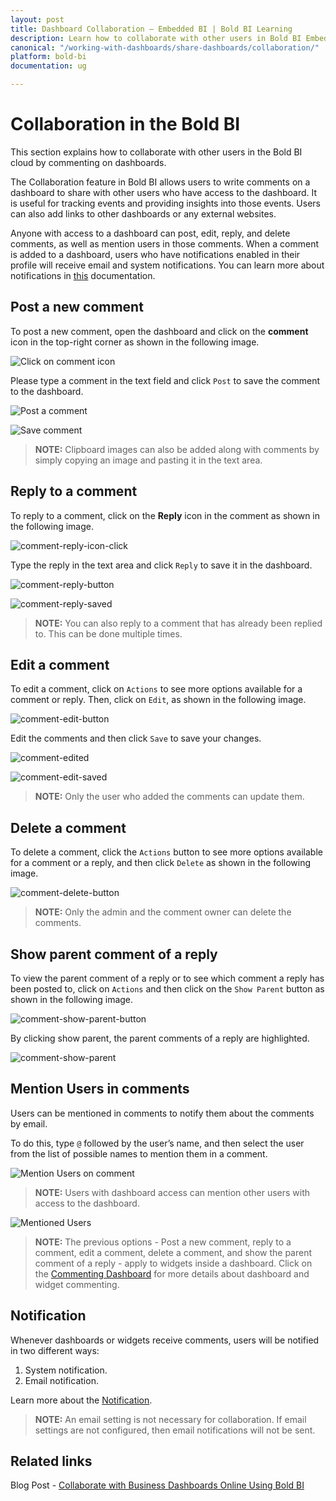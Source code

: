 ```yaml
---
layout: post
title: Dashboard Collaboration – Embedded BI | Bold BI Learning
description: Learn how to collaborate with other users in Bold BI Embedded by commenting on dashboards using various options.
canonical: "/working-with-dashboards/share-dashboards/collaboration/"
platform: bold-bi
documentation: ug

---
```


# Collaboration in the Bold BI

This section explains how to collaborate with other users in the Bold BI cloud by commenting on dashboards.

The Collaboration feature in Bold BI allows users to write comments on a dashboard to share with other users who have access to the dashboard. It is useful for tracking events and providing insights into those events. Users can also add links to other dashboards or any external websites.

Anyone with access to a dashboard can post, edit, reply, and delete comments, as well as mention users in those comments. When a comment is added to a dashboard, users who have notifications enabled in their profile will receive email and system notifications. You can learn more about notifications in [this](/working-with-dashboards/share-dashboards/notifications/) documentation.

## Post a new comment

To post a new comment, open the dashboard and click on the **comment** icon in the top-right corner as shown in the following image.

![Click on comment icon](/static/assets/working-with-dashboards/share-dashboards/images/comment-button.png)

Please type a comment in the text field and click `Post` to save the comment to the dashboard.

![Post a comment](/static/assets/working-with-dashboards/share-dashboards/images/comment-post.png)

![Save comment](/static/assets/working-with-dashboards/share-dashboards/images/comment-saved.png)

> **NOTE:**  Clipboard images can also be added along with comments by simply copying an image and pasting it in the text area.

## Reply to a comment

To reply to a comment, click on the **Reply** icon in the comment as shown in the following image.

![comment-reply-icon-click](/static/assets/working-with-dashboards/share-dashboards/images/comment-reply-icon-click.png)

Type the reply in the text area and click `Reply` to save it in the dashboard.

![comment-reply-button](/static/assets/working-with-dashboards/share-dashboards/images/comment-reply-button.png)

![comment-reply-saved](/static/assets/working-with-dashboards/share-dashboards/images/comment-reply-saved.png)

> **NOTE:**  You can also reply to a comment that has already been replied to. This can be done multiple times.

## Edit a comment

To edit a comment, click on `Actions` to see more options available for a comment or reply. Then, click on `Edit`, as shown in the following image.

![comment-edit-button](/static/assets/working-with-dashboards/share-dashboards/images/comment-edit-button.png)

Edit the comments and then click `Save` to save your changes.

![comment-edited](/static/assets/working-with-dashboards/share-dashboards/images/comment-edited.png)

![comment-edit-saved](/static/assets/working-with-dashboards/share-dashboards/images/comment-edit-saved.png)

> **NOTE:**  Only the user who added the comments can update them.

## Delete a comment

To delete a comment, click the `Actions` button to see more options available for a comment or a reply, and then click `Delete` as shown in the following image.

![comment-delete-button](/static/assets/working-with-dashboards/share-dashboards/images/comment-delete-button.png)

> **NOTE:**  Only the admin and the comment owner can delete the comments.

## Show parent comment of a reply

To view the parent comment of a reply or to see which comment a reply has been posted to, click on `Actions` and then click on the `Show Parent` button as shown in the following image.

![comment-show-parent-button](/static/assets/working-with-dashboards/share-dashboards/images/comment-show-parent-button.png)

By clicking show parent, the parent comments of a reply are highlighted.

![comment-show-parent](/static/assets/working-with-dashboards/share-dashboards/images/comment-show-parent.png)

## Mention Users in comments

Users can be mentioned in comments to notify them about the comments by email.

To do this, type `@` followed by the user’s name, and then select the user from the list of possible names to mention them in a comment. 

![Mention Users on comment](/static/assets/working-with-dashboards/share-dashboards/images/user-mention.png)

> **NOTE:**  Users with dashboard access can mention other users with access to the dashboard.

![Mentioned Users](/static/assets/working-with-dashboards/share-dashboards/images/user-mentioned.png)

> **NOTE:** The previous options - Post a new comment, reply to a comment, edit a comment, delete a comment, and show the parent comment of a reply - apply to widgets inside a dashboard. Click on the [Commenting Dashboard](/working-with-dashboards/commenting-dashboard/) for more details about dashboard and widget commenting.

## Notification
Whenever dashboards or widgets receive comments, users will be notified in two different ways: 

1. System notification.
2. Email notification.

Learn more about the [Notification](/working-with-dashboards/share-dashboards/notifications/).

> **NOTE:**  An email setting is not necessary for collaboration. If email settings are not configured, then email notifications will not be sent.

## Related links
Blog Post - <a href="https://www.boldbi.com/blog/collaborate-with-business-dashboards-online-using-bold-bi" target="_blank">Collaborate with Business Dashboards Online Using Bold BI</a>